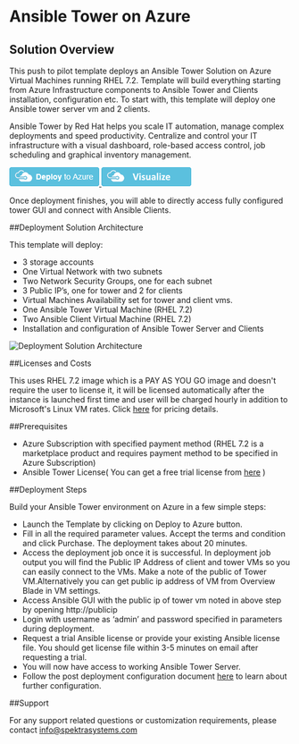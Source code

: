 # Ansible Tower on Azure 
## Solution Overview 
This push to pilot template deploys an Ansible Tower Solution on Azure Virtual Machines running RHEL 7.2. Template will build everything starting from Azure Infrastructure components to Ansible Tower and Clients installation, configuration etc. To start with, this template will deploy one Ansible tower server vm and 2 clients.

Ansible Tower by Red Hat helps you scale IT automation, manage complex deployments and speed productivity. Centralize and control your IT infrastructure with a visual dashboard, role-based access control, job scheduling and graphical inventory management.

<a href="https://portal.azure.com/#create/Microsoft.Template/uri/https%3A%2F%2Fraw.githubusercontent.com%2FAzure%2Fazure-quickstart-templates%2Fmaster%2Fansible-tower-rhel%2Fazuredeploy.json" target="_blank">
<img src="https://raw.githubusercontent.com/Azure/azure-quickstart-templates/master/1-CONTRIBUTION-GUIDE/images/deploytoazure.png"/>
</a>
<a href="https://portal.azure.com/#create/Microsoft.Template/uri/https%3A%2F%2Fraw.githubusercontent.com%2FAzure%2Fazure-quickstart-templates%2Fmaster%2Fansible-tower-rhel%2Fazuredeploy.json" target="_blank">
<img src="https://raw.githubusercontent.com/Azure/azure-quickstart-templates/master/1-CONTRIBUTION-GUIDE/images/visualizebutton.png"/>
</a> 


Once deployment finishes, you will able to directly access fully configured tower GUI and connect with Ansible Clients. 

##Deployment Solution Architecture 

This template will deploy: 

-   3 storage accounts
-	One Virtual Network with two subnets
-	Two Network Security Groups, one for each subnet
-	3 Public IP’s, one for tower and 2 for clients 
-	Virtual Machines Availability set for tower and client vms.
-	One Ansible Tower Virtual Machine (RHEL 7.2)
-	Two Ansible Client Virtual Machine (RHEL 7.2)
-	Installation and configuration of Ansible Tower Server and Clients


![Deployment Solution Architecture](https://raw.githubusercontent.com/Azure/azure-quickstart-templates/master/ansible-tower-rhel/images/barracuda-architecture.png?raw=true)

##Licenses and Costs 

This uses RHEL 7.2 image which is a PAY AS YOU GO image and doesn't require the user to license it, it will be licensed automatically after the instance is launched first time and user will be charged hourly in addition to Microsoft's Linux VM rates.  Click [here](https://azure.microsoft.com/en-gb/pricing/details/virtual-machines/linux/#red-hat) for pricing details.

##Prerequisites 

- Azure Subscription with specified payment method (RHEL 7.2 is a marketplace product and requires payment method to be specified in Azure Subscription)
- Ansible Tower License( You can get a free trial license from [here](https://www.ansible.com/license) )

##Deployment Steps  

Build your Ansible Tower environment on Azure in a few simple steps: 

- Launch the Template by clicking on Deploy to Azure button.  
- Fill in all the required parameter values. Accept the terms and condition and click Purchase. The deployment takes about 20 minutes. 
- Access the deployment job once it is successful. In deployment job output you will find the Public IP Address of client and tower VMs so you can easily connect to the VMs. Make a note of the public of Tower VM.Alternatively you can get public ip address of VM from Overview Blade in VM settings.
- Access Ansible GUI with the public ip of tower vm noted in above step by opening http://publicip
- Login with username as ‘admin’ and password specified in parameters during deployment. 
- Request a trial Ansible license or provide your existing Ansible license file. You should get license file within 3-5 minutes on email after requesting a trial.
- You will now have access to working Ansible Tower Server. 
- Follow the post deployment configuration document [here](https://raw.githubusercontent.com/Azure/azure-quickstart-templates/master/ansible-tower-rhel/images/ansible-tower-rhel-postdeployment-configuration-guide.pdf) to learn about further configuration. 

##Support 

For any support related questions or customization requirements, please contact info@spektrasystems.com



